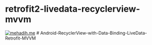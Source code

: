 ﻿# retrofit2-livedata-recyclerview-mvvm

<a href="http://mehadih.me"><img src="https://github.com/mehadi/Android-RecyclerView-with-Data-Binding-LiveData-Retrofit-MVVM/blob/master/screenshots/home.jpg?raw=true" title="mehadih.me" alt="mehadih.me"></a>
#   A n d r o i d - R e c y c l e r V i e w - w i t h - D a t a - B i n d i n g - L i v e D a t a - R e t r o f i t - M V V M 
 
 